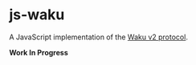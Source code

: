 # js-waku

A JavaScript implementation of the [Waku v2 protocol](https://specs.vac.dev/specs/waku/v2/waku-v2).

**Work In Progress**
